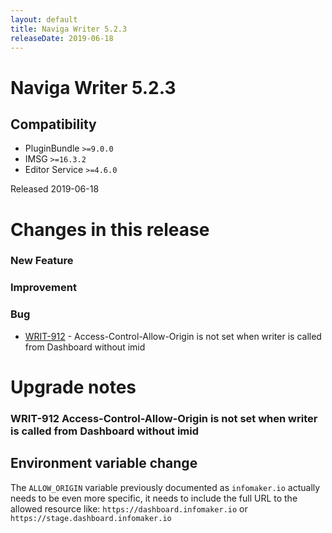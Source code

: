 ```yaml
---
layout: default
title: Naviga Writer 5.2.3
releaseDate: 2019-06-18
---
```

<div class="jumbotron">
    <h1>Naviga Writer 5.2.3</h1>    
    <h2>Compatibility</h2>
    <ul>
        <li>PluginBundle <code>>=9.0.0</code></li>
        <li>IMSG <code>>=16.3.2</code></li>
        <li>Editor Service <code>>=4.6.0</code></li>
    </ul>
</div>

Released 2019-06-18

 

# Changes in this release  


### New Feature 



### Improvement 



### Bug 
 
 * [WRIT-912](https://jira.infomaker.se/browse/WRIT-912) - Access-Control-Allow-Origin is not set when writer is called from Dashboard without imid 




# Upgrade notes  
          
### WRIT-912 Access-Control-Allow-Origin is not set when writer is called from Dashboard without imid 
## Environment variable change

The `ALLOW_ORIGIN` variable previously documented as `infomaker.io` actually needs to be even more specific, it needs to include the full URL to the allowed resource like: `https://dashboard.infomaker.io` or `https://stage.dashboard.infomaker.io`   

